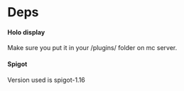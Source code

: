 
# Deps


#### Holo display

Make sure you put it in your /plugins/ folder on mc server.


#### Spigot

Version used is spigot-1.16
